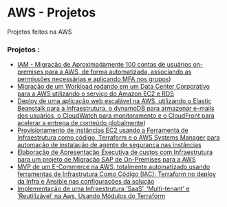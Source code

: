# AWS - Projetos
Projetos feitos na AWS

### Projetos :
  - [IAM - Migração de Aproximadamente 100 contas de usuários on-premises para a AWS, de forma automatizada, associando as permissões necessárias e aplicando MFA nos grupos](iam/multiplos-usuarios/README.md))
  - [Migração de um Workload rodando em um Data Center Corporativo para a AWS utilizando o serviço do Amazon EC2 e RDS](https://github.com/phillrog/migracao-onpremise-aws/blob/main/README.md)
  - [Deploy de uma aplicação web escalável na AWS, utilizando o Elastic Beanstalk para a Infraestrutura, o dynamoDB para armazenar e-mails dos usuários, o CloudWatch para monitoramento e o CloudFront para acelerar a entrega de conteúdo globalmente](app-aws-2/README.md))
  - [Provisionamento de instâncias EC2 usando a Ferramenta de Infraestrutura como código, Terraform e o AWS Systems Manager para automação de instalação de agente de segurança nas instâncias](https://github.com/phillrog/aws-projetos/blob/main/devsecops/README.md)
  - [Elaboração de Apresentação Executiva de custos com Infraestrutura para um projeto de Migração SAP de On-Premises para a AWS](https://github.com/phillrog/aws-projetos/blob/main/cost-estimate/README.md)
  - [MVP de um E-Commerce na AWS, totalmente automatizado 
usando ferramentas de Infrastrutura Como Código (IAC): 
Terraform no deploy da Infra e Ansible nas configurações da 
solução](https://github.com/phillrog/aws-projetos/blob/main/mvp-ecommerce/README.md)
- [Implementação de uma Infraestrutura ‘SaaS’, ‘Multi-tenant’ e ‘Reutilizável’ na Aws, Usando Módulos do Terraform](https://github.com/phillrog/aws-projetos/blob/main/terraform-multiplos-tenant/human-gov-infrastructure/terraform/README.md)

